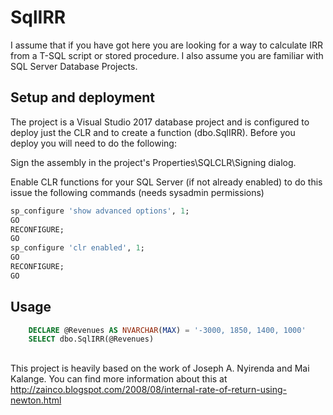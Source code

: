# SqlIRR

I assume that if you have got here you are looking for a way to calculate IRR from a T-SQL script or stored procedure. I also assume you are familiar with SQL Server Database Projects.

## Setup and deployment

The project is a Visual Studio 2017 database project and is configured to deploy just the CLR and to create a function (dbo.SqlIRR).
Before you deploy you will need to do the following:

Sign the assembly in the project's Properties\SQLCLR\Signing dialog.

Enable CLR functions for your SQL Server (if not already enabled) to do this issue the following commands (needs sysadmin permissions)

```sql
sp_configure 'show advanced options', 1;  
GO  
RECONFIGURE;  
GO  
sp_configure 'clr enabled', 1;  
GO  
RECONFIGURE;  
GO 
```

## Usage

```sql
    DECLARE @Revenues AS NVARCHAR(MAX) = '-3000, 1850, 1400, 1000'
    SELECT dbo.SqlIRR(@Revenues)
```

## 

This project is heavily based on the work of Joseph A. Nyirenda and Mai Kalange. You can find more information about this at http://zainco.blogspot.com/2008/08/internal-rate-of-return-using-newton.html
